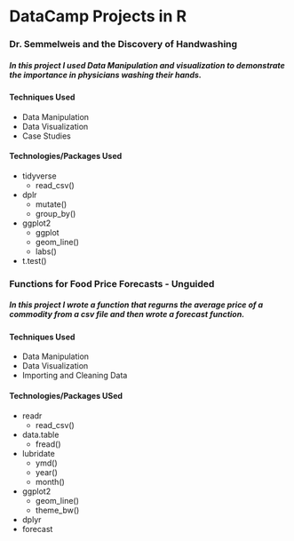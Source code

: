 # DataCamp Projects in R

### Dr. Semmelweis and the Discovery of Handwashing
##### In this project I used Data Manipulation and visualization to demonstrate the importance in physicians washing their hands.
#### Techniques Used
- Data Manipulation
- Data Visualization
- Case Studies
#### Technologies/Packages Used
- tidyverse
  - read_csv()
- dplr
  - mutate()
  - group_by()
- ggplot2
  - ggplot
  - geom_line()
  - labs()
- t.test()

### Functions for Food Price Forecasts - Unguided
##### In this project I wrote a function that regurns the average price of a commodity from a csv file and then wrote a forecast function.
#### Techniques Used
- Data Manipulation
- Data Visualization
- Importing and Cleaning Data
#### Technologies/Packages USed
- readr
  - read_csv()
- data.table
  - fread()
- lubridate
  - ymd()
  - year()
  - month()
- ggplot2
  - geom_line()
  - theme_bw()
- dplyr
- forecast

